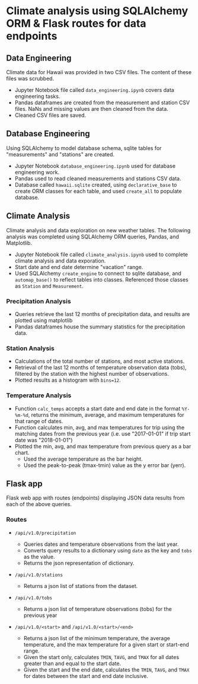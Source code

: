 # Climate analysis using SQLAlchemy ORM & Flask routes for data endpoints

## Data Engineering

Climate data for Hawaii was provided in two CSV files. The content of these files was scrubbed. 

* Jupyter Notebook file called `data_engineering.ipynb` covers data engineering tasks.
* Pandas dataframes are created from the measurement and station CSV files. NaNs and missing values are then cleaned from the data.
* Cleaned CSV files are saved.


## Database Engineering

Using SQLAlchemy to model database schema, sqlite tables for "measurements" and "stations" are created.

* Jupyter Notebook `database_engineering.ipynb` used for database engineering work.
* Pandas used to read cleaned measurements and stations CSV data.
* Database called `hawaii.sqlite` created, using `declarative_base` to create ORM classes for each table, and used `create_all` to populate database.

## Climate Analysis

Climate analysis and data exploration on new weather tables. The following analysis was completed using SQLAlchemy ORM queries, Pandas, and Matplotlib.

* Jupyter Notebook file called `climate_analysis.ipynb` used to complete climate analysis and data exporation.
* Start date and end date determine "vacation" range. 
* Used SQLAlchemy `create_engine` to connect to sqlite database, and `automap_base()` to reflect tables into classes. Referenced those classes as `Station` and `Measurement`.

### Precipitation Analysis

* Queries retrieve the last 12 months of precipitation data, and results are plotted using matplotlib
* Pandas dataframes house the summary statistics for the precipitation data.

### Station Analysis

* Calculations of the total number of stations, and most active stations.
* Retrieval of the last 12 months of temperature observation data (tobs), filtered by the station with the highest number of observations.
* Plotted results as a histogram with `bins=12`.

### Temperature Analysis

* Function `calc_temps` accepts a start date and end date in the format `%Y-%m-%d`, returns the minimum, average, and maximum temperatures for that range of dates.
* Function calculates min, avg, and max temperatures for trip using the matching dates from the previous year (i.e. use "2017-01-01" if trip start date was "2018-01-01")
* Plotted the min, avg, and max temperature from previous query as a bar chart.
  * Used the average temperature as the bar height.
  * Used the peak-to-peak (tmax-tmin) value as the y error bar (yerr).

## Flask app

Flask web app with routes (endpoints) displaying JSON data results from each of the above queries.

### Routes

* `/api/v1.0/precipitation`

  * Queries dates and temperature observations from the last year.
  * Converts query results to a dictionary using `date` as the key and `tobs` as the value.
  * Returns the json representation of dictionary.

* `/api/v1.0/stations`
  * Returns a json list of stations from the dataset.

* `/api/v1.0/tobs`
  * Returns a json list of temperature observations (tobs) for the previous year

* `/api/v1.0/<start>` and `/api/v1.0/<start>/<end>`

  * Returns a json list of the minimum temperature, the average temperature, and the max temperature for a given start or start-end range.
  * Given the start only, calculates `TMIN`, `TAVG`, and `TMAX` for all dates greater than and equal to the start date.
  * Given the start and the end date, calculates the `TMIN`, `TAVG`, and `TMAX` for dates between the start and end date inclusive.
